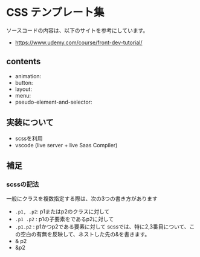 # CSS テンプレート集

ソースコードの内容は、以下のサイトを参考にしています。
- https://www.udemy.com/course/front-dev-tutorial/

## contents
- animation:
- button:
- layout:
- menu:
- pseudo-element-and-selector:

## 実装について
- scssを利用
- vscode (live server + live Saas Compiler)

## 補足
### scssの記法
一般にクラスを複数指定する際は、次の3つの書き方があります
- `.p1, .p2`: p1またはp2のクラスに対して  
- `.p1 .p2` : p1の子要素をであるp2に対して
- `.p1.p2`  : p1かつp2である要素に対して
scssでは、特に2,3番目について、この空白の有無を反映して、ネストした先の&を書きます。
- & p2
- &p2



